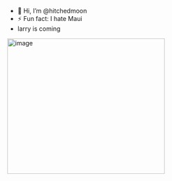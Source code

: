 - 👋 Hi, I’m @hitchedmoon
- ⚡ Fun fact: I hate Maui
- larry is coming
<img width="360" height="310" alt="image" src="https://github.com/user-attachments/assets/671230f6-5c6f-44f0-bc24-fb3fa9cfa99d" />


<!---
hitchedmoon/hitchedmoon is a ✨ special ✨ repository because its `README.md` (this file) appears on your GitHub profile.
You can click the Preview link to take a look at your changes.
--->
